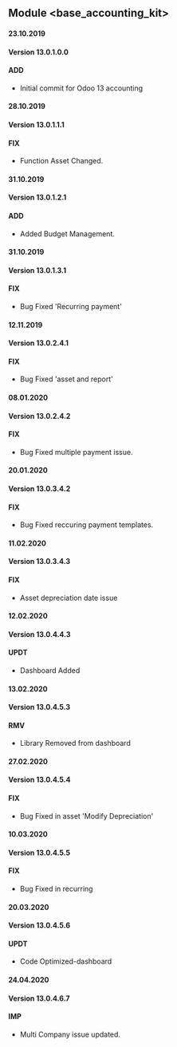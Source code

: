 ## Module <base_accounting_kit>

#### 23.10.2019
#### Version 13.0.1.0.0
#### ADD
- Initial commit for Odoo 13 accounting

#### 28.10.2019
#### Version 13.0.1.1.1
#### FIX
- Function Asset Changed.

#### 31.10.2019
#### Version 13.0.1.2.1
#### ADD
- Added Budget Management.

#### 31.10.2019
#### Version 13.0.1.3.1
#### FIX
- Bug Fixed 'Recurring payment'

#### 12.11.2019
#### Version 13.0.2.4.1
#### FIX
- Bug Fixed 'asset and report'

#### 08.01.2020
#### Version 13.0.2.4.2
#### FIX
- Bug Fixed multiple payment issue.

#### 20.01.2020
#### Version 13.0.3.4.2
#### FIX
- Bug Fixed reccuring payment templates.

#### 11.02.2020
#### Version 13.0.3.4.3
#### FIX
- Asset depreciation date issue

#### 12.02.2020
#### Version 13.0.4.4.3
#### UPDT
- Dashboard Added

#### 13.02.2020
#### Version 13.0.4.5.3
#### RMV
- Library Removed from dashboard

#### 27.02.2020
#### Version 13.0.4.5.4
#### FIX
- Bug Fixed in asset 'Modify Depreciation'

#### 10.03.2020
#### Version 13.0.4.5.5
#### FIX
- Bug Fixed in recurring

#### 20.03.2020
#### Version 13.0.4.5.6
#### UPDT
- Code Optimized-dashboard

#### 24.04.2020
#### Version 13.0.4.6.7
#### IMP
- Multi Company issue updated.
